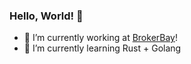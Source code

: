 ### Hello, World! 👋

- 🔭 I’m currently working at [BrokerBay](https://www.brokerbay.com/)!
- 🌱 I’m currently learning Rust + Golang



